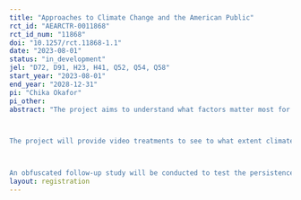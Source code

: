 ```yaml
---
title: "Approaches to Climate Change and the American Public"
rct_id: "AEARCTR-0011868"
rct_id_num: "11868"
doi: "10.1257/rct.11868-1.1"
date: "2023-08-01"
status: "in_development"
jel: "D72, D91, H23, H41, Q52, Q54, Q58"
start_year: "2023-08-01"
end_year: "2028-12-31"
pi: "Chika Okafor"
pi_other:
abstract: "The project aims to understand what factors matter most for U.S. public engagement in climate action.  In particular, the project aims to study how climate beliefs, attitudes, and behaviors relate to personal characteristics, demographic traits, and economic preferences.

The project will provide video treatments to see to what extent climate attitudes, beliefs, and behaviors change after receiving information on climate change.  The climate change videos are designed based on various theories from behavioral science and educational psychology—to see how different approaches to communicating climate change affect policy preferences and climate-friendly behaviors.

An obfuscated follow-up study will be conducted to test the persistence of treatment effects for individuals who participate in the main experimental survey."
layout: registration
---
```


